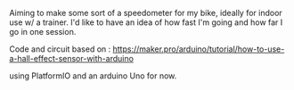 Aiming to make some sort of a speedometer for my bike, ideally for indoor use w/ a trainer. I'd like to have an idea of how fast I'm going and how far I go in one session. 

Code and circuit based on : https://maker.pro/arduino/tutorial/how-to-use-a-hall-effect-sensor-with-arduino

using PlatformIO and an arduino Uno for now.
